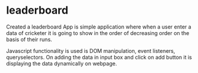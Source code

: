 # leaderboard

Created a leaderboard App is simple application where when a user enter a data of cricketer it is going to show in the order of decreasing order on the basis of their runs.

Javascript functionality is used is DOM manipulation, event listeners, queryselectors.
On adding the data in input box and click on add button it is displaying the data dynamically on webpage.
